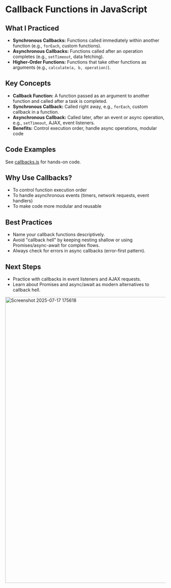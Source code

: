 # Callback Functions in JavaScript

## What I Practiced

- **Synchronous Callbacks:** Functions called immediately within another function (e.g., `forEach`, custom functions).
- **Asynchronous Callbacks:** Functions called after an operation completes (e.g., `setTimeout`, data fetching).
- **Higher-Order Functions:** Functions that take other functions as arguments (e.g., `calculate(a, b, operation)`).

## Key Concepts

- **Callback Function:** A function passed as an argument to another function and called after a task is completed.
- **Synchronous Callback:** Called right away, e.g., `forEach`, custom callback in a function.
- **Asynchronous Callback:** Called later, after an event or async operation, e.g., `setTimeout`, AJAX, event listeners.
- **Benefits:** Control execution order, handle async operations, modular code

## Code Examples

See [callbacks.js](./callbacks.js) for hands-on code.

## Why Use Callbacks?

- To control function execution order
- To handle asynchronous events (timers, network requests, event handlers)
- To make code more modular and reusable

## Best Practices

- Name your callback functions descriptively.
- Avoid "callback hell" by keeping nesting shallow or using Promises/async-await for complex flows.
- Always check for errors in async callbacks (error-first pattern).

## Next Steps

- Practice with callbacks in event listeners and AJAX requests.
- Learn about Promises and async/await as modern alternatives to callback hell.
<img width="1652" height="899" alt="Screenshot 2025-07-17 175618" src="https://github.com/user-attachments/assets/6c0ff8b0-7ae3-4f34-b834-15b129744bac" />
